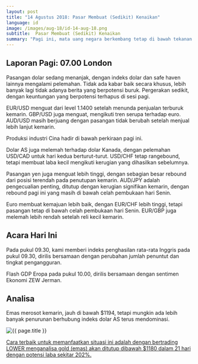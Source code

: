 ```yaml
---
layout: post
title: "14 Agustus 2018: Pasar Membuat (Sedikit) Kenaikan"
language: id
image: /images/aug-18/id-14-aug-18.png
subtitle:  Pasar Membuat (Sedikit) Kenaikan
summary: "Pagi ini, mata uang negara berkembang tetap di bawah tekanan berat karena Turki bergerak untuk menenangkan pasar dunia"
---
```

## Laporan Pagi: 07.00 London

Pasangan dolar sedang menanjak, dengan indeks dolar dan safe haven lainnya mengalami pelemahan. Tidak ada kabar baik secara khusus, lebih banyak lagi tidak adanya berita yang berpotensi buruk. Pergerakan sedikit, dengan keuntungan yang berpotensi terhapus di sesi pagi.

EUR/USD menguat dari level 1.1400 setelah menunda penjualan terburuk kemarin. GBP/USD juga menguat, mengikuti tren serupa terhadap euro. AUD/USD masih berjuang dengan pasangan tidak berubah setelah menjual lebih lanjut kemarin.

Produksi industri Cina hadir di bawah perkiraan pagi ini.

Dolar AS juga melemah terhadap dolar Kanada, dengan pelemahan USD/CAD untuk hari kedua berturut-turut. USD/CHF tetap rangebound, tetapi membuat laba kecil mengikuti kerugian yang dihasilkan sebelumnya.

Pasangan yen juga menguat lebih tinggi, dengan sebagian besar rebound dari posisi terendah pada penutupan kemarin. AUD/JPY adalah pengecualian penting, ditutup dengan kerugian signifikan kemarin, dengan rebound pagi ini yang masih di bawah celah pembukaan hari Senin.

Euro membuat kemajuan lebih baik, dengan EUR/CHF lebih tinggi, tetapi pasangan tetap di bawah celah pembukaan hari Senin. EUR/GBP juga melemah lebih rendah setelah reli kecil kemarin.

## Acara Hari Ini

Pada pukul 09.30, kami memberi indeks penghasilan rata-rata Inggris pada pukul 09.30, dirilis bersamaan dengan perubahan jumlah penuntut dan tingkat pengangguran.

Flash GDP Eropa pada pukul 10.00, dirilis bersamaan dengan sentimen Ekonomi ZEW Jerman.

## Analisa

Emas merosot kemarin, jauh di bawah $1194, tetapi mungkin ada lebih banyak penurunan berhubung indeks dolar AS terus mendominasi.

<img src="{{ site.url }}/images/aug-18/id-14-aug-18.png" alt="{{ page.title }}" title="{{ page.title }}">

<a href="%LINK%%currency=USD&market=commodities&underlying=frxXAUUSD&formname=higherlower&duration_amount=21&duration_units=d&amount=10&amount_type=stake&expiry_type=duration&barrier=1180" target="_blank" rel="noopener noreferrer nofollow">Cara terbaik untuk memanfaatkan situasi ini adalah dengan bertrading LOWER menganalisa gold (emas) akan ditutup dibawah $1180 dalam 21 hari dengan potensi laba sekitar 202%.</a>
